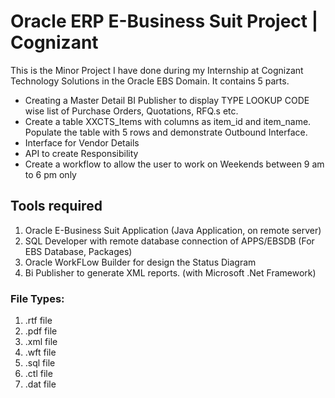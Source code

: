 # Oracle ERP E-Business Suit Project | Cognizant

This is the Minor Project I have done during my Internship at Cognizant Technology Solutions in the Oracle EBS Domain.
It contains 5 parts.
- Creating a Master Detail BI Publisher to display TYPE LOOKUP CODE wise list of Purchase Orders, Quotations, RFQ.s etc.
- Create a table XXCTS_Items with columns as item_id and item_name. Populate the table with 5 rows and demonstrate Outbound Interface.
- Interface for Vendor Details
- API to create Responsibility
- Create a workflow to allow the user to work on Weekends between 9 am to 6 pm only

## Tools required
1. Oracle E-Business Suit Application (Java Application, on remote server)
2. SQL Developer with remote database connection of APPS/EBSDB (For EBS Database, Packages)
3. Oracle WorkFLow Builder for design the Status Diagram
4. Bi Publisher to generate XML reports. (with Microsoft .Net Framework)

### File Types:
1. .rtf file
2. .pdf file
3. .xml file
4. .wft file
5. .sql file
6. .ctl file
7. .dat file
